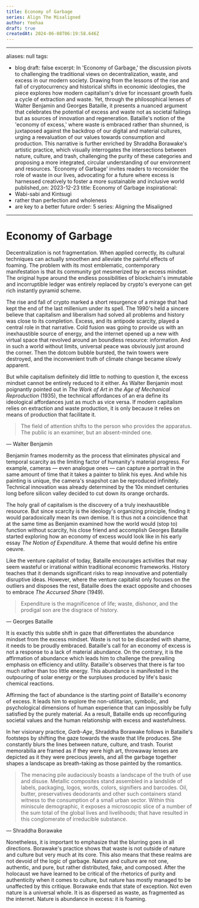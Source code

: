 ```yaml
---
title: Economy of Garbage
series: Align The Misaligned
author: Yeehaa
draft: true
createdAt: 2024-06-08T06:19:58.646Z
---
```

---
aliases: null
tags:
- blog
draft: false
excerpt: In 'Economy of Garbage,' the discussion pivots to challenging the traditional views on decentralization, waste, and excess in our modern society. Drawing from the lessons of the rise and fall of cryptocurrency and historical shifts in economic ideologies, the piece explores how modern capitalism's drive for incessant growth fuels a cycle of extraction and waste. Yet, through the philosophical lenses of Walter Benjamin and Georges Bataille, it presents a nuanced argument that celebrates the potential of excess and waste not as societal failings but as sources of innovation and regeneration. Bataille's notion of the 'economy of excess,' where waste is embraced rather than shunned, is juxtaposed against the backdrop of our digital and material cultures, urging a reevaluation of our values towards consumption and production. This narrative is further enriched by Shraddha Borawake's artistic practice, which visually interrogates the intersections between nature, culture, and trash, challenging the purity of these categories and proposing a more integrated, circular understanding of our environment and resources. 'Economy of Garbage' invites readers to reconsider the role of waste in our lives, advocating for a future where excess is harnessed creatively to foster a more sustainable and inclusive world
published_on: 2023-12-23
title: Economy of Garbage
inspirational:
- Wabi-sabi and Kintsugi
- rather than perfection and wholeness
- are key to a better future
order: 5
series: Aligning the Misaligned
---

# Economy of Garbage

Decentralization is not fragmentation. When applied correctly, its cultural techniques can actually smoothen and alleviate the painful effects of foaming. The problem with its most emblematic, contemporary manifestation is that its community got mesmerized by an excess mindset. The original hype around the endless possibilities of blockchain's immutable and incorruptible ledger was entirely replaced by crypto's everyone can get rich instantly pyramid scheme.

The rise and fall of crypto marked a short resurgence of a mirage that had kept the end of the last millenium under its spell. The 1990's held a sincere believe that capitalism and liberalism had solved all problems and history was close to its completion. Excess, and its antipode scarcity, played a central role in that narrative. Cold fusion was going to provide us with an inexhaustible source of energy, and the internet opened up a new with virtual space that revolved around an boundless resource: information. And in such a world without limits, universal peace was obviously just around the corner. Then the dotcom bubble bursted, the twin towers were destroyed, and the inconvenient truth of climate change became slowly apparent.

But while capitalism definitely did little to nothing to question it, the excess mindset cannot be entirely reduced to it either. As Walter Benjamin most poignantly pointed out in *The Work of Art in the Age of Mechanical Reproduction* (1935), the technical affordances of an era define its ideological affordances just as much as vice versa. If modern capitalism relies on extraction and waste production, it is only because it relies on means of production that facilitate it.

 > 
 > The field of attention shifts to the person who provides the apparatus. The public is an examiner, but an absent-minded one.

— Walter Benjamin

Benjamin frames modernity as the process that eliminates physical and temporal scarcity as the limiting factor of humanity's material progress. For example, cameras — even analogue ones — can capture a portrait in the same amount of time that it takes a painter to blink his eyes. And while his painting is unique, the camera's snapshot can be reproduced infinitely. Technical innovation was already determined by the 10x mindset centuries long before silicon valley decided to cut down its orange orchards.

The holy grail of capitalism is the discovery of a truly inexhaustible resource. But since scarcity is the ideology's organizing principle, finding it would paradoxically mean its own demise. It is thus not a coincidence that at the same time as Benjamin examined how the world would (stop to) function without scarcity, his close friend and accomplish Georges Bataille started exploring how an economy of excess would look like in his early essay *The Notion of Expenditure*. A theme that would define his entire oeuvre.

Like the venture capitalist of today, Bataille encourages activities that may seem wasteful or irrational within traditional economic frameworks. History teaches that it demands significant risks to reap innovative and potentially disruptive ideas. However, where the venture capitalist only focuses on the outliers and disposes the rest, Bataille does the exact opposite and chooses to embrace *The Accursed Share* (1949).

 > 
 > Expenditure is the magnificence of life; waste, dishonor, and the prodigal son are the disgrace of history.

— Georges Bataille

It is exactly this subtle shift in gaze that differentiates the abundance mindset from the excess mindset. Waste is not to be discarded with shame, it needs to be proudly embraced. Bataille's call for an economy of excess is not a response to a lack of material abundance. On the contrary, it is the affirmation of abundance which leads him to challenge the prevailing emphasis on efficiency and utility. Bataille's observes that there is far too much rather than too little energy. This abundance is manifested in the outpouring of solar energy or the surpluses produced by life's basic chemical reactions.

Affirming the fact of abundance is the starting point of Bataille's economy of excess. It leads him to explore the non-utilitarian, symbolic, and psychological dimensions of human experience that can impossibly be fully satisfied by the purely material. As a result, Bataille ends up reconfiguring societal values and the human relationship with excess and wastefulness.

In her visionary practice, *Garb-Age*, Shraddha Borawake follows in Bataille's footsteps by shifting the gaze towards the waste that life produces. She constantly blurs the lines between nature, culture, and trash. Tourist memorabilia are framed as if they were high art, throwaway lenses are depicted as it they were precious jewels, and all the garbage together shapes a landscape as breath-taking as those painted by the romantics.

 > 
 > The menacing pile audaciously boasts a landscape of the truth of use and disuse. Metallic composites stand assembled in a landslide of labels, packaging, logos, words, colors, signifiers and barcodes. Oil, butter, preservatives deodorants and other such containers stand witness to the consumption of a small urban sector. Within this miniscule demographic, it exposes a microscopic slice of a number of the sum total of the global lives and livelihoods; that have resulted in this conglomerate of irreducible substance.

— Shraddha Borawake

Nonetheless, it is important to emphasize that the blurring goes in all directions. Borawake's practice shows that waste is not outside of nature and culture but very much at its core. This also means that these realms are not devoid of the logic of garbage. Nature and culture are not one, authentic, and pure, but rather distributed, fake, and composed. After the holocaust we have learned to be critical of the rhetorics of purity and authenticity when it comes to culture, but nature has mostly managed to be unaffected by this critique. Borawake ends that state of exception. Not even nature is a universal whole. It is as dispersed as waste, as fragmented as the internet. Nature is abundance in excess: it is foaming.

